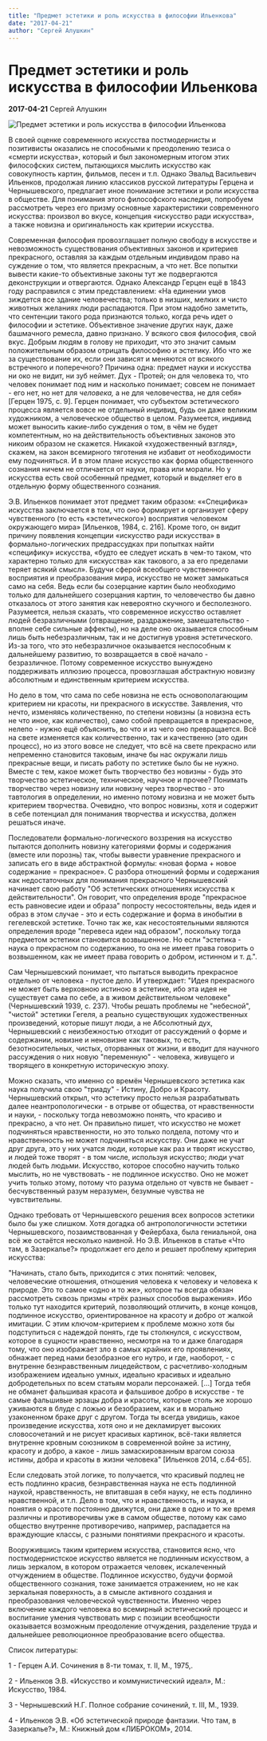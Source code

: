 ```yaml
---
title: "Предмет эстетики и роль искусства в философии Ильенкова"
date: "2017-04-21"
author: "Сергей Алушкин"
---
```


# Предмет эстетики и роль искусства в философии Ильенкова

**2017-04-21** Сергей Алушкин

![Предмет эстетики и роль искусства в философии Ильенкова](http://madeart.biz/wp-content/uploads/2013/07/1324558980_444178.jpg)

В своей оценке современного искусства постмодернисты и позитивисты оказались не способными к преодолению тезиса о «смерти искусства», который и был закономерным итогом этих философских систем, пытающихся мыслить искусство как совокупность картин, фильмов, песен и т.п. Однако Эвальд Васильевич Ильенков, продолжая линию классиков русской литературы Герцена и Чернышевского, предлагает иное понимание эстетики и роли искусства в обществе. Для понимания этого философского наследия, попробуем рассмотреть через его призму основные характеристики современного искусства: произвол во вкусе, концепция «искусство ради искусства», а также новизна и оригинальность как критерии искусства.

Современная философия провозглашает полную свободу в искусстве и невозможность существования объективных законов и критериев прекрасного, оставляя за каждым отдельным индивидом право на суждение о том, что является прекрасным, а что нет. Все попытки вывести какие-то объективные законы тут же подвергаются деконструкции и отвергаются. Однако Александр Герцен ещё в 1843 году расправился с этим представлением: «На единении умов зиждется все здание человечества; только в низших, мелких и чисто животных желаниях люди распадаются. При этом надобно заметить, что сентенции такого рода признаются только, когда речь идет о философии и эстетике. Объективное значение других наук, даже башмачного ремесла, давно признано. У всякого своя философия, свой вкус. Добрым людям в голову не приходит, что это значит самым положительным образом отрицать философию и эстетику. Ибо что же за существование их, если они зависят и меняются от всякого встречного и поперечного? Причина одна: предмет науки и искусства ни око не видит, ни зуб неймет. Дух - Протей; он для человека то, что человек понимает под ним и насколько понимает; совсем не понимает - его нет, но нет для *человека,* а не для человечества, не для себя» [Герцен 1975, с. 9]. Герцен понимает, что субъектом эстетического процесса является вовсе не отдельный индивид, будь он даже великим художником, а человеческое общество в целом. Разумеется, индивид может выносить какие-либо суждения о том, в чём не будет компетентным, но на действительность объективных законов это никоим образом не скажется. Никакой «художественный взгляд», скажем, на закон всемирного тяготения не избавит от необходимости ему подчиняться. И в этом плане искусство как форма общественного сознания ничем не отличается от науки, права или морали. Но у искусства есть свой особенный предмет, который и выделяет его в отдельную форму общественного сознания.

Э.В. Ильенков понимает этот предмет таким образом: ««Специфика» искусства заключается в том, что оно формирует и организует сферу чувственного (то есть «эстетического») восприятия человеком окружающего мира» [Ильенков, 1984, с. 216]. Кроме того, он видит причину появления концепции «искусство ради искусства» в формально-логических предрассудках при попытках найти «специфику» искусства, «будто ее следует искать в чем-то таком, что характерно только для «искусства» как такового, а за его пределами теряет всякий смысл». Будучи сферой всеобщего чувственного восприятия и преобразования мира, искусство не может замыкаться само на себя. Ведь если бы созерцание картин было необходимо только для дальнейшего созерцания картин, то человечество бы давно отказалось от этого занятия как невероятно скучного и бесполезного. Разумеется, нельзя сказать, что современное искусство оставляет людей безразличными (отвращение, раздражение, замешательство - вполне себе сильные аффекты), но на деле оно оказывается способным лишь быть небезразличным, так и не достигнув уровня эстетического. Из-за того, что это небезразличное оказывается неспособным к дальнейшему развитию, то возвращается в своё начало - безразличное. Потому современное искусство вынуждено поддерживать иллюзию процесса, провозглашая абстрактную новизну абсолютным и единственным критерием искусства.

Но дело в том, что сама по себе новизна не есть основополагающим критерием ни красоты, ни прекрасного в искусстве. Заявления, что нечто, изменяясь количественно, по степени новизны (а новизна есть не что иное, как количество), само собой превращается в прекрасное, нелепо - нужно ещё объяснить, во что и из чего оно превращается. Всё на свете изменяется как количественно, так и качественно (это один процесс), но из этого вовсе не следует, что всё на свете прекрасно или непременно становится таковым, иначе бы нас окружали лишь прекрасные вещи, и писать работу по эстетике было бы не нужно. Вместе с тем, какое может быть творчество без новизны - будь это творчество эстетическое, техническое, научное и прочее? Понимать творчество через новизну или новизну через творчество - это тавтология в определении, но именно потому новизна и не может быть критерием творчества. Очевидно, что вопрос новизны, хотя и содержит в себе потенциал для понимания творчества и искусства, должен решаться иначе.

Последователи формально-логического воззрения на искусство пытаются дополнить новизну категориями формы и содержания (вместе или порознь) так, чтобы вывести уравнение прекрасного и записать его в виде абстрактной формулы: «новая форма + новое содержание = прекрасное». С разбора отношений формы и содержания как недостаточных для понимания прекрасного Чернышевский начинает свою работу "Об эстетических отношениях искусства к действительности". Он говорит, что определения вроде "прекрасное есть равновесие идеи и образа" попросту несостоятельны, ведь идея и образ в этом случае - это и есть содержание и форма в инобытии в гегелевской эстетике. Точно так же, как несостоятельными являются определения вроде "перевеса идеи над образом", поскольку тогда предметом эстетики становится возвышенное. Но если "эстетика - наука о прекрасном по содержанию, то она не имеет права говорить о возвышенном, как не имеет права говорить о добром, истинном и т. д.".

Сам Чернышевский понимает, что пытаться выводить прекрасное отдельно от человека - пустое дело. И утверждает: "Идея прекрасного не может быть верховною истиною в эстетике, ибо эта идея не существует сама по себе, а в живом действительном человеке" (Чернышевский 1939, с. 237). Чтобы решать проблемы не "небесной", "чистой" эстетики Гегеля, а реально существующих художественных произведений, которые пишут люди, а не Абсолютный дух, Чернышевский с неизбежностью отходит от рассуждений о форме и содержании, новизне и неновизне как таковых, то есть, безотносительных, чистых, оторванных от жизни, и вводит для научного рассуждения о них новую "переменную" - человека, живущего и творящего в конкретную историческую эпоху.

Можно сказать, что именно со времён Чернышевского эстетика как наука получила свою "триаду" - Истину, Добро и Красоту. Чернышевский открыл, что эстетику просто нельзя разрабатывать далее неантропологически - в отрыве от общества, от нравственности и науки, - поскольку тогда невозможно понять, что красиво и прекрасно, а что нет. Он правильно пишет, что искусство не может подчиняться нравственности, но это только полдела, потому что и нравственность не может подчиняться искусству. Они даже не учат друг друга, это у них учатся люди, которые как раз и творят искусство, и людей тоже творят - в том числе, используя искусство; люди учат людей быть людьми. Искусство, которое способно научить только мыслить, но не чувствовать - не подлинное искусство. Оно не может учить только этому, потому что разума отдельно от чувств не бывает - бесчувственный разум неразумен, безумные чувства не чувствительны.

Однако требовать от Чернышевского решения всех вопросов эстетики было бы уже слишком. Хотя догадка об антропологичности эстетики Чернышевского, позаимствованная у Фейербаха, была гениальной, она всё же остаётся несколько наивной. Но Э.В. Ильенков в статье «Что там, в Зазеркалье?» продолжает его дело и решает проблему критерия искусства:

"Начинать, стало быть, приходится с этих понятий: человек, человеческие отношения, отношения человека к человеку и человека к природе. Это то самое «одно и то же», которое ты всегда обязан рассмотреть сквозь призмы «трёх разных способов выражения». Ибо только тут находится критерий, позволяющий отличить, в конце концов, подлинное искусство, ориентированное на красоту и добро от жалкой имитации. С этим ключом-критерием к проблеме можно хотя бы подступиться с надеждой понять, где ты столкнулся, с искусством, которое в сущности нравственно, несмотря на то и даже благодаря тому, что оно изображает зло в самых крайних его проявлениях, обнажает перед нами безобразное его нутро, и где, наоборот, - с внутренне безнравственным лицедейством, с расчетливо-холодным изображением идеально умных, идеально красивых и идеально добродетельных по всем статьям морали персонажей. [...] Тогда тебя не обманет фальшивая красота и фальшивое добро в искусстве - те самые фальшивые эрзацы добра и красоты, которые столь же хорошо уживаются в блуде с ложью и безобразием, как и в морально узаконенном браке друг с другом. Тогда ты всегда увидишь, какое произведение искусства, хотя оно и не декламирует высоких словосочетаний и не рисует красивых картинок, всё-таки является внутренне кровным союзником в современной войне за истину, красоту и добро, а какое - лишь замаскированным врагом союза истины, добра и красоты в жизни человека" [Ильенков 2014, с.64-65].

Если следовать этой логике, то получается, что красивый подлец не есть подлинно красив, безнравственная наука не есть подлинной наукой, нравственность, не впитавшая в себя науку, не есть подлинно нравственной, и т.п. Дело в том, что и нравственность, и наука, и понятия о красоте постоянно движутся, они даже в одно и то же время различны и противоречивы уже в самом обществе, потому как само общество внутренне противоречиво, например, распадается на враждующие классы, с разными понятиями прекрасного и красоты.

Вооружившись таким критерием искусства, становится ясно, что постмодернистское искусство является не подлинным искусством, а лишь зеркалом, в котором отражается человек, искалеченный отчуждением в обществе. Подлинное искусство, будучи формой общественного сознания, тоже занимается отражением, но не как зеркальная поверхность, а в смысле активного создания и преобразования человеческой чувственности. Именно через включение каждого человека во всемирный эстетический процесс и воспитание умения чувствовать мир с позиции всеобщности оказывается возможным преодоление отчуждения, разделение труда и дальнейшее революционное преобразование всего общества.

Список литературы:

1 - Герцен А.И. Сочинения в 8-ти томах, т. II, М., 1975,.

2 - Ильенков Э.В. «Искусство и коммунистический идеал», М.: Искусство, 1984.

3 - Чернышевский Н.Г. Полное собрание сочинений, т. III, М., 1939.

4 - Ильенков Э.В. «Об эстетической природе фантазии. Что там, в Зазеркалье?», М.: Книжный дом «ЛИБРОКОМ», 2014.